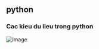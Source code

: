 ## python
### Cac kieu du lieu trong python

![image](https://user-images.githubusercontent.com/92317572/170954770-1ffadc50-1ed3-4cea-804c-f1eda4754317.png)
